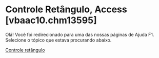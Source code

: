 
# Controle Retângulo, Access [vbaac10.chm13595]

Olá! Você foi redirecionado para uma das nossas páginas de Ajuda F1. Selecione o tópico que estava procurando abaixo.

[Controle retângulo](http://msdn.microsoft.com/library/5acd290e-64e6-c513-e146-d7c95510cde0%28Office.15%29.aspx)
